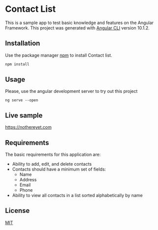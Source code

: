 # Contact List

This is a sample app to test basic knowledge and features on the Angular Framework.
This project was generated with [Angular CLI](https://github.com/angular/angular-cli) version 10.1.2.

## Installation

Use the package manager [npm](https://www.npmjs.com) to install Contact list.

```bash
npm install
```

## Usage

Please, use the angular development server to try out this project

```bach
ng serve --open
```

## Live sample

https://nothereyet.com

## Requirements

The basic requirements for this application are:

- Ability to add, edit, and delete contacts
- Contacts should have a minimum set of fields:
  - Name
  - Address
  - Email
  - Phone
- Ability to view all contacts in a list sorted alphabetically by name

## License

[MIT](https://choosealicense.com/licenses/mit/)
